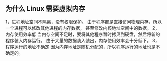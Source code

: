 ## 为什么 Linux 需要虚拟内存

1，进程地址空间不隔离，没有权限保护。
由于程序都是直接访问物理内存，所以一个进程可以修改其他进程的内存数据，
甚至修改内核地址空间中的数据。
2，内存使用效率低
当内存空间不足时，要将其他程序暂时拷贝到硬盘，然后将新的程序装入内存运行。
由于大量的数据装入装出，内存使用效率会十分低下。
3，程序运行的地址不确定
因为内存地址是随机分配的，所以程序运行的地址也是不确定的。